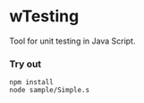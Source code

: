 # wTesting

Tool for unit testing in Java Script.

### Try out

```
npm install
node sample/Simple.s
```

























